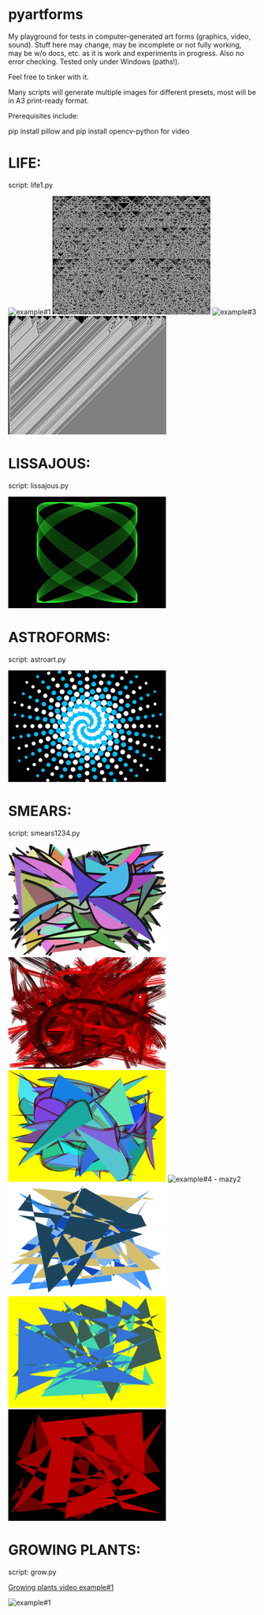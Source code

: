 # pyartforms

My playground for tests in computer-generated art forms (graphics, video, sound). 
Stuff here may change, may be incomplete or not fully working, may be w/o docs, etc. 
as it is work and experiments in progress. Also no error checking. Tested only under Windows (paths!).

Feel free to tinker with it.

Many scripts will generate multiple images for different presets, most will be in A3 print-ready format.

Prerequisites include:

pip install pillow
and
pip install opencv-python
for video

# LIFE:
script: life1.py

![example#1](/examples/life-0001.png?raw=true "Life example #1")
![example#2](/examples/life-0003.png?raw=true "Life example #2")
![example#3](/examples/life-0005.png?raw=true "Life example #3")
![example#4](/examples/life-0007.png?raw=true "Life example #4")

# LISSAJOUS:
script: lissajous.py

![example#1](/examples/liss-0003.png?raw=true "Lissajous example #1")

# ASTROFORMS:
script: astroart.py

![example#1 - neutron star](/examples/zz-04-neutronstar-cir.png?raw=true "Astro example #1 - neutron star")

# SMEARS:
script: smears1234.py

![example#1 - mazy1](/examples/mazy1-4960x3507-01-003.png?raw=true "Smears#1 example #1")
![example#2 - mazy1](/examples/mazy1-4960x3507-02-003.png?raw=true "Smears#1 example #2")
![example#3 - mazy1](/examples/mazy1-4960x3507-06-002.png?raw=true "Smears#1 example #3")
![example#4 - mazy2](/examples/mazy2-4960x3507-05-004.png?raw=true "Smears#2 example #1")
![example#5 - mazy4](/examples/mazy4-4960x3507-01-002.png?raw=true "Smears#4 example #1")
![example#6 - mazy4](/examples/mazy4-4960x3507-05-003.png?raw=true "Smears#4 example #2")
![example#7 - mazy4](/examples/mazy4-4960x3507-07-003.png?raw=true "Smears#4 example #3")

# GROWING PLANTS:
script: grow.py

[Growing plants video example#1](https://www.youtube.com/watch?v=5HrdduqAdVk)

![example#1](/examples/tree0.png?raw=true "Tree example #1")
